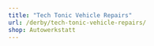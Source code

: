 ```yaml
---
title: "Tech Tonic Vehicle Repairs"
url: /derby/tech-tonic-vehicle-repairs/
shop: Autowerkstatt
---
```

